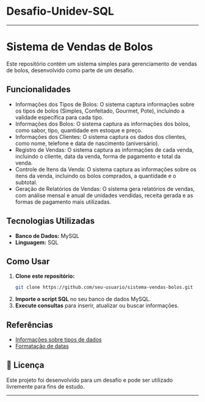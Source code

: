 # Desafio-Unidev-SQL

---

# Sistema de Vendas de Bolos  

Este repositório contém um sistema simples para gerenciamento de vendas de bolos, desenvolvido como parte de um desafio. 

## Funcionalidades  
- Informações dos Tipos de Bolos: O sistema captura informações sobre os tipos de bolos (Simples, Confeitado, Gourmet, Pote), incluindo a validade específica para cada tipo.
- Informações dos Bolos: O sistema captura as informações dos bolos, como sabor, tipo, quantidade em estoque e preço.
- Informações dos Clientes: O sistema captura os dados dos clientes, como nome, telefone e data de nascimento (aniversário).
- Registro de Vendas: O sistema captura as informações de cada venda, incluindo o cliente, data da venda, forma de pagamento e total da venda.
- Controle de Itens da Venda: O sistema captura as informações sobre os itens da venda, incluindo os bolos comprados, a quantidade e o subtotal.
- Geração de Relatórios de Vendas: O sistema gera relatórios de vendas, com análise mensal e anual de unidades vendidas, receita gerada e as formas de pagamento mais utilizadas.

## Tecnologias Utilizadas  
- **Banco de Dados:** MySQL  
- **Linguagem:** SQL  

## Como Usar  
1. **Clone este repositório:**  
   ```bash
   git clone https://github.com/seu-usuario/sistema-vendas-bolos.git
   ```
2. **Importe o script SQL** no seu banco de dados MySQL.  
3. **Execute consultas** para inserir, atualizar ou buscar informações.  

## Referências  
- [Informações sobre tipos de dados](https://www.w3schools.com/sql/sql_datatypes.asp)  
- [Formatação de datas](https://www.w3schools.com/sql/func_mysql_date_format.asp)  

## 📜 Licença  
Este projeto foi desenvolvido para um desafio e pode ser utilizado livremente para fins de estudo.  

---
